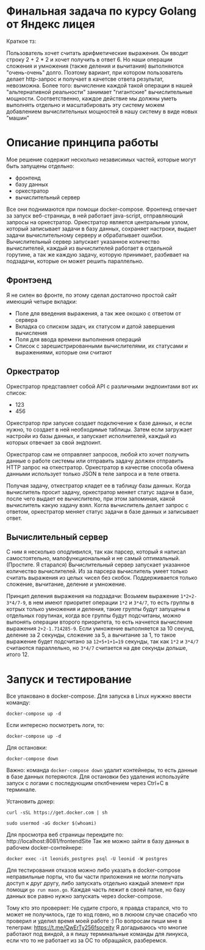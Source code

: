 # Финальная задача по курсу Golang от Яндекс лицея
Краткое тз:

Пользователь хочет считать арифметические выражения. Он вводит строку 2 + 2 * 2 и хочет получить в ответ 6. Но наши операции сложения и умножения (также деления и вычитания) выполняются "очень-очень" долго. Поэтому вариант, при котором пользователь делает http-запрос и получает в качетсве ответа результат, невозможна. Более того: вычисление каждой такой операции в нашей "альтернативной реальности" занимает "гигантские" вычислительные мощности. Соответственно, каждое действие мы должны уметь выполнять отдельно и масштабировать эту систему можем добавлением вычислительных мощностей в нашу систему в виде новых "машин"

# Описание принципа работы
Мое решение содержит несколько независимых частей, которые могут быть запущены отдельно: 
 - фронтенд
 - базу данных
 - оркестратор
 - вычислительный сервер

Все они поднимаются при помощи docker-compose. Фронтенд отвечает за запуск веб-страницы, в ней работает java-script, отправляющий запросы на оркестратор. Оркестратор является центральным узлом, который записывает задачи в базу данных, сохраняет настроки, выдает задачи вычислительному серверу и обрабатывает ошибки. Вычислительный сервер запускает указанное количество вычислителей, каждый из вычислителей работает в отдельной горутине, а так же каждую задачу, которую принимает, разбивает на подзадачи, которые он может решить параллельно.

## Фронтэенд
Я не силен во фронте, по этому сделал достаточно простой сайт имеющий четыре вкладки:
 - Поле для введения выражения, а так жее окошко с ответом от сервера
 - Вкладка со списком задач, их статусом и датой завершения вычисления
 - Поля для ввода времени выполнения операций
 - Список с зарешистрированными вычислителями, их статусами и выражениями, которые они считают

## Оркестратор
Оркестратор представляет собой API с различными эндпоинтами вот их список:
 - 123
 - 456

Оркестратор при запуске создает подключение к базе данных, и если нужно, то создает в ней необходимые таблицы. Затем если загружает настройи из базы данных, и запускает исполнителей, каждый из которых отвечает за свой эндпоинт.

Оркестратор сам не отправляет запросов, любой кто хочет получить данные о работе системы или отправить задачу должен отправить HTTP запрос на откестратор. Оркестратор в качестве способа обмена данными использует только JSON в теле запроса и в теле ответа. 

Получая задачу, откестратор кладет ее в таблицу базы данных. Когда вычислитель просит задачу, оркестратор меняет статус задачи в базе, после чего выдает ее вычислителю, при этом запоминая, какой вычислитель какую хадачу взял. Когла вычислитель делает запрос с ответом, оркестратор меняет статус задачи в базе данных и записывает ответ.

## Вычислительный сервер
С ним я несколько оподливился, так как парсер, который я написал самостоятельно, малофункциональный и не самый оптимальный. (Простите. Я старался)
Вычислительный сервер запускает указанное количество вычислителей. Из за парсера вычислитель умеет только считать выражения из целых чисел без скобок. Поддерживается только сложение, вычитание, деление и умножение.

Принцип деления выражения на подзадачи: 
Возьмем выражение ```1*2+2-3*4/7-9```, в нем имеют приоритет операции ```1*2``` и ```3*4/7```, то есть группы в котрых только умножения и деления, такие группы будут запущены в отдельных горутинах, когда все группы будут подсчитаны, можно выпонять операции второго приоритета, то есть начнется вычисление выражения ```2+2-1.714285-9```. Если умножение выполняется за 10 секунд, деление за 2 секунды, сложение за 5, а вычитание за 1, то такое выражение будет подсчитано за ```12+5+1+1=19``` секунды,  так как ```1*2``` и ```3*4/7``` считаются параллельно, но ```3*4/7``` считается на две секунды дольше, итого 12.

# Запуск и тестирование
Все упаковано в docker-compose. Для запуска в Linux нужжно ввести команду:
```
docker-compose up -d
```
Если интересно посмотреть логи, то:
```
docker-compose up -d
```
Для остановки:
```
docker-compose down
```
Важно: команда ```docker-compose down``` удалит контейнеры, то есть данные в базе данных потеряются. Для остановки без удаления используйте запуск с логами с последующим отклбчением через Ctrl+C в терминале.

Установить докер:
```
curl -sSL https://get.docker.com | sh
```
```
sudo usermod -aG docker $(whoami)
```

Для просмотра веб страницы переидите по: http://localhost:8081/frontendSite
Так же можно зайти в базу данных в рабочем docker-сонтейнере:
```
docker exec -it leonids_postgres psql -U leonid -W postgres
```

Для тестирования отказов можно либо указать в docker-compose неправильные порты, что бы части приложения не могли получать доступ к друг другу, либо запускать отдельно каждый элемент при помощи ```go run maon.go```. Каждая часть лежит в своей папке, но базу данных все равно нужно запускать через docker-compose.

Тому кто это проверяет: 
Не судите строго, я правда старался, что то может не получилось, где то код говно, но в лююом случае спасибо что проверил и уделил время моей работе :)
По вопросам пиши мне в телеграм: https://t.me/QwErTy256fsoceity
Я догадываюсь что многие работают под виндой, а я пишу терминальные команды для линукса, если что то не работает из за ОС то обращайся, разберемся.
